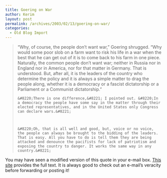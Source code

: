 ```yaml
---
title: Goering on War
author: Kerim
layout: post
permalink: /archives/2003/02/13/goering-on-war/
categories:
  - Old Blog Import
---
```


>   &#8220;Why, of course, the people don&#8217;t want war,&#8221; Goering shrugged. &#8220;Why would some poor slob on a farm want to risk his life in a war when the best that he can get out of it is to come back to his farm in one piece. Naturally, the common people don&#8217;t want war; neither in Russia nor in England nor in America, nor for that matter in Germany. That is understood. But, after all, it is the leaders of the country who determine the policy and it is always a simple matter to drag the people along, whether it is a democracy or a fascist dictatorship or a Parliament or a Communist dictatorship.&#8221; 
>   
>   
>     &#8220;There is one difference,&#8221; I pointed out. &#8220;In a democracy the people have some say in the matter through their elected representatives, and in the United States only Congress can declare wars.&#8221;
>   
>   
>   
>     &#8220;Oh, that is all well and good, but, voice or no voice, the people can always be brought to the bidding of the leaders. That is easy. All you have to do is tell them they are being attacked and denounce the pacifists for lack of patriotism and exposing the country to danger. It works the same way in any country.&#8221;
>   


You may have seen a modified version of this quote in your e-mail box. <a href="http://www.snopes.com/quotes/goering.htm" onclick="_gaq.push(['_trackEvent', 'outbound-article', 'http://www.snopes.com/quotes/goering.htm', 'This site']);" >This site</a> provides the full text. It is always good to check out an e-mail&#8217;s veracity before forwarding or posting it!

